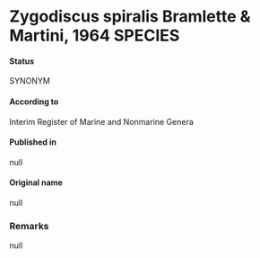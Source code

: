 Zygodiscus spiralis Bramlette & Martini, 1964 SPECIES
=======

#### Status
SYNONYM

#### According to
Interim Register of Marine and Nonmarine Genera

#### Published in
null

#### Original name
null

### Remarks
null